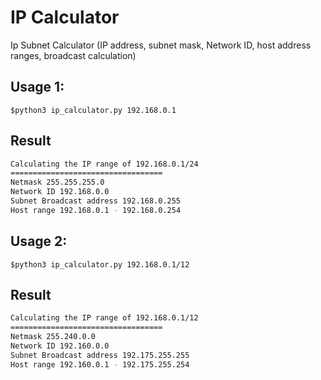 # IP Calculator
Ip Subnet Calculator (IP address, subnet mask, Network ID, host address ranges, broadcast calculation)
## Usage 1:
`$python3 ip_calculator.py 192.168.0.1`
## Result
```bash
Calculating the IP range of 192.168.0.1/24
==================================
Netmask 255.255.255.0
Network ID 192.168.0.0
Subnet Broadcast address 192.168.0.255
Host range 192.168.0.1 - 192.168.0.254
```

## Usage 2:
`$python3 ip_calculator.py 192.168.0.1/12`
## Result
```bash
Calculating the IP range of 192.168.0.1/12
==================================
Netmask 255.240.0.0
Network ID 192.160.0.0
Subnet Broadcast address 192.175.255.255
Host range 192.160.0.1 - 192.175.255.254
```
